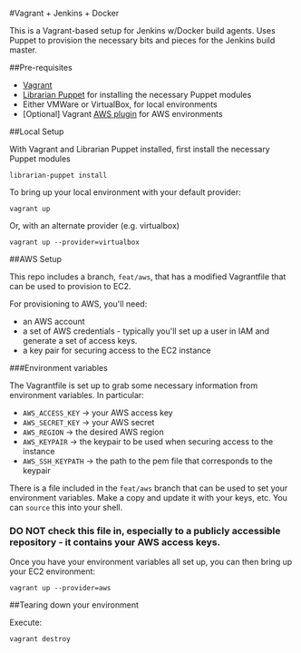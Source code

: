 #Vagrant + Jenkins + Docker

This is a Vagrant-based setup for Jenkins w/Docker build agents. Uses Puppet to provision the necessary bits and pieces for the Jenkins build master. 

##Pre-requisites

- [Vagrant](http://www.vagrantup.com)
- [Librarian Puppet](https://github.com/rodjek/librarian-puppet) for installing the necessary Puppet modules
- Either VMWare or VirtualBox, for local environments
- [Optional] Vagrant [AWS plugin](https://github.com/mitchellh/vagrant-aws) for AWS environments

##Local Setup

With Vagrant and Librarian Puppet installed, first install the necessary Puppet modules

    librarian-puppet install

To bring up your local environment with your default provider:

    vagrant up 

Or, with an alternate provider (e.g. virtualbox)

    vagrant up --provider=virtualbox

##AWS Setup

This repo includes a branch, `feat/aws`, that has a modified Vagrantfile that can be used to provision to EC2. 

For provisioning to AWS, you'll need:

- an AWS account
- a set of AWS credentials - typically you'll set up a user in IAM and generate a set of access keys. 
- a key pair for securing access to the EC2 instance

###Environment variables

The Vagrantfile is set up to grab some necessary information from environment variables. In particular:

- `AWS_ACCESS_KEY` -> your AWS access key
- `AWS_SECRET_KEY` -> your AWS secret
- `AWS_REGION` -> the desired AWS region
- `AWS_KEYPAIR` -> the keypair to be used when securing access to the instance
- `AWS_SSH_KEYPATH` -> the path to the pem file that corresponds to the keypair

There is a file included in the `feat/aws` branch that can be used to set your environment variables. Make a copy and update it with your keys, etc. You can `source` this into your shell.

### **DO NOT** check this file in, especially to a publicly accessible repository - it contains your AWS access keys.

Once you have your environment variables all set up, you can then bring up your EC2 environment:

    vagrant up --provider=aws

##Tearing down your environment

Execute:

    vagrant destroy


